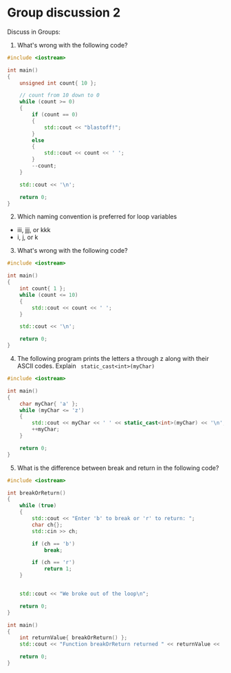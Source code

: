 # Group discussion 2

Discuss in Groups:

1. What's wrong with the following code?

```cpp
#include <iostream>

int main()
{
    unsigned int count{ 10 };

    // count from 10 down to 0
    while (count >= 0)
    {
        if (count == 0)
        {
            std::cout << "blastoff!";
        }
        else
        {
            std::cout << count << ' ';
        }
        --count;
    }

    std::cout << '\n';

    return 0;
}
```


2. Which naming convention is preferred for loop variables  
- iii, jjj, or kkk
- i, j, or k

3. What's wrong with the following code?

```cpp
#include <iostream>

int main()
{
    int count{ 1 };
    while (count <= 10)
    {
        std::cout << count << ' '; 
    }

    std::cout << '\n'; 

    return 0; 
}
```

4. The following program prints the letters a through z along with their ASCII codes. Explain ` static_cast<int>(myChar)` 

```cpp
#include <iostream>

int main()
{
    char myChar{ 'a' };
    while (myChar <= 'z')
    {
        std::cout << myChar << ' ' << static_cast<int>(myChar) << '\n';
        ++myChar;
    }

    return 0;
}
```

5. What is the difference between break and return in the following code?

```cpp
#include <iostream>

int breakOrReturn()
{
    while (true) 
    {
        std::cout << "Enter 'b' to break or 'r' to return: ";
        char ch{};
        std::cin >> ch;

        if (ch == 'b')
            break; 

        if (ch == 'r')
            return 1; 
    }


    std::cout << "We broke out of the loop\n";

    return 0;
}

int main()
{
    int returnValue{ breakOrReturn() };
    std::cout << "Function breakOrReturn returned " << returnValue << '\n';

    return 0;
}
```

